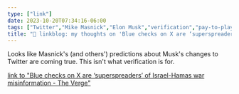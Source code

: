 ```yaml
---
type: ["link"]
date: 2023-10-20T07:34:16-06:00
tags: ["Twitter","Mike Masnick","Elon Musk","verification","pay-to-play"]
title: "🔗 linkblog: my thoughts on 'Blue checks on X are ‘superspreaders’ of Israel-Hamas war misinformation - The Verge'"
---
```

Looks like Masnick's (and others') predictions about Musk's changes to Twitter are coming true. This isn't what verification is for.

[link to "Blue checks on X are ‘superspreaders’ of Israel-Hamas war misinformation - The Verge"](https://www.theverge.com/2023/10/20/23925086/x-verified-blue-checkmarks-superspreader-misinformation-israel-hamas-war)
